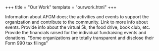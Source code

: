
+++
title = "Our Work"
template = "ourwork.html"
+++

Information about AFGM does; the activities and events to support the organization
and contribute to the community. Link to more info about events. Provide info about
the virtual 5k, the food drive, book club, etc. Provide the financials raised for 
the individual fundraising events and donations. "Some organizations are totally
transparent and disclose their Form 990 tax filings"
